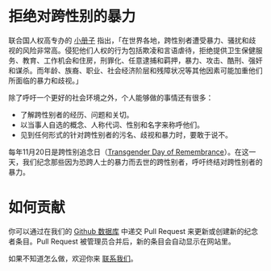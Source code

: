 # 拒绝对跨性别的暴力

联合国人权高专办的 [小册子](https://www.unfe.org/wp-content/uploads/2019/03/Transgender_Factsheet-CHINESE.pdf) 指出，「在世界各地，跨性别者遭受暴力、骚扰和歧视的风险非常高。侵犯他们人权的行为包括欺凌和言语虐待，拒绝提供卫生保健服务、教育、工作机会和住房，刑罪化、任意逮捕和羁押，暴力、攻击、酷刑、强奸和谋杀。而年龄、族裔、职业、社会经济阶层和残障状况等其他因素可能加重他们所面临的暴力和歧视。」

除了呼吁一个更好的社会环境之外，个人能够做的事情还有很多：
- 了解跨性别者的经历、问题和关切。
- 以当事人自选的概念、人称代词、性别和名字来称呼他们。
- 见到任何形式的针对跨性别者的污名、歧视和暴力时，要敢于说不。

每年11月20日是跨性别追念日（[Transgender Day of Remembrance](https://www.glaad.org/tdor)）。在这一天，我们纪念那些因为恐跨人士的暴力而去世的跨性别者，呼吁终结对跨性别者的暴力。


# 如何贡献

你可以通过在我们的 [Github 数据库](https://github.com/one-among-us/data) 中递交 Pull Request 来更新或创建新的纪念者条目。Pull Request 被管理员合并后，新的条目会自动显示在网站里。

如果不知道怎么做，欢迎你来 [联系我们](/about)。

